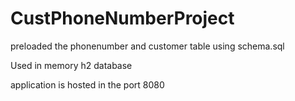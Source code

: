 # CustPhoneNumberProject

preloaded the phonenumber and customer table using schema.sql

Used in memory h2 database

application is hosted in the port 8080
